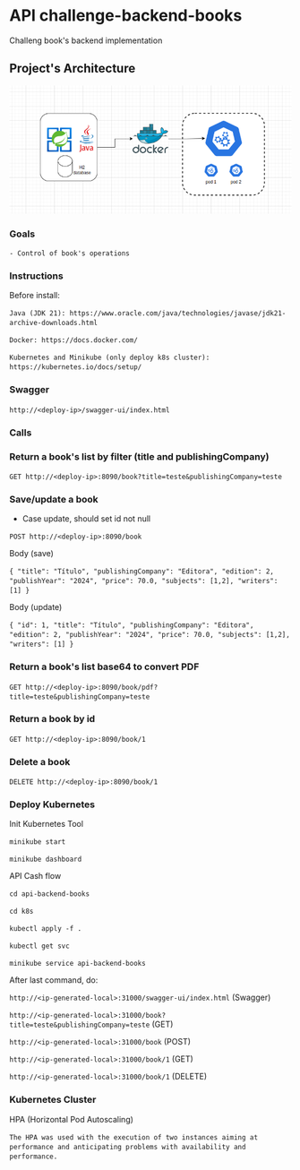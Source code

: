 # API challenge-backend-books
Challeng book's backend implementation

## Project's Architecture
![Screenshot](architecture.png)

### Goals
    - Control of book's operations

### Instructions

Before install:

`Java (JDK 21): https://www.oracle.com/java/technologies/javase/jdk21-archive-downloads.html`

`Docker: https://docs.docker.com/`

`Kubernetes and Minikube (only deploy k8s cluster): https://kubernetes.io/docs/setup/`

### Swagger

`http://<deploy-ip>/swagger-ui/index.html`

### Calls

### Return a book's list by filter (title and publishingCompany)

`GET http://<deploy-ip>:8090/book?title=teste&publishingCompany=teste`

### Save/update a book

- Case update, should set id not null

`POST http://<deploy-ip>:8090/book`

Body (save)

`{
"title": "Título",
"publishingCompany": "Editora",
"edition": 2,
"publishYear": "2024",
"price": 70.0,
"subjects": [1,2],
"writers": [1]
}`

Body (update)

`{
"id": 1,
"title": "Título",
"publishingCompany": "Editora",
"edition": 2,
"publishYear": "2024",
"price": 70.0,
"subjects": [1,2],
"writers": [1]
}`

### Return a book's list base64 to convert PDF

`GET http://<deploy-ip>:8090/book/pdf?title=teste&publishingCompany=teste`

### Return a book by id

`GET http://<deploy-ip>:8090/book/1`

### Delete a book

`DELETE http://<deploy-ip>:8090/book/1`

### Deploy Kubernetes

Init Kubernetes Tool

`minikube start`

`minikube dashboard`

API Cash flow

`cd api-backend-books`

`cd k8s`

`kubectl apply -f .`

`kubectl get svc`

`minikube service api-backend-books`

After last command, do:

`http://<ip-generated-local>:31000/swagger-ui/index.html` (Swagger)

`http://<ip-generated-local>:31000/book?title=teste&publishingCompany=teste` (GET)

`http://<ip-generated-local>:31000/book` (POST)

`http://<ip-generated-local>:31000/book/1` (GET)

`http://<ip-generated-local>:31000/book/1` (DELETE)

### Kubernetes Cluster

HPA (Horizontal Pod Autoscaling)

`The HPA was used with the execution of two instances aiming at performance and anticipating problems with availability and performance.`